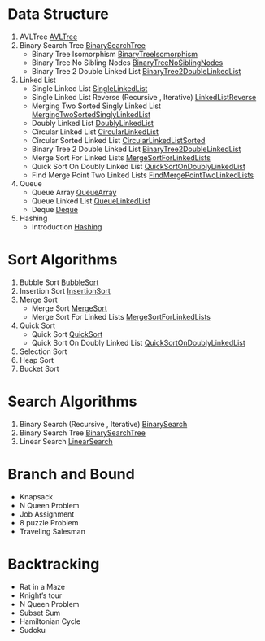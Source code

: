 # Data Structure
1. AVLTree [AVLTree](AVLTree)
2. Binary Search Tree [BinarySearchTree](BinarySearchTree)
    * Binary Tree Isomorphism [BinaryTreeIsomorphism](BinaryTreeIsomorphism)
    * Binary Tree No Sibling Nodes [BinaryTreeNoSiblingNodes](BinaryTreeNoSiblingNodes)
    * Binary Tree 2 Double Linked List [BinaryTree2DoubleLinkedList](BinaryTree2DoubleLinkedList)
3. Linked List
    * Single Linked List [SingleLinkedList](SingleLinkedList)
    * Single Linked List Reverse (Recursive , Iterative) [LinkedListReverse](LinkedListReverse)
    * Merging Two Sorted Singly Linked List [MergingTwoSortedSinglyLinkedList](MergingTwoSortedSinglyLinkedList)
    * Doubly Linked List [DoublyLinkedList](DoublyLinkedList)
    * Circular Linked List [CircularLinkedList](CircularLinkedList)
    * Circular Sorted Linked List [CircularLinkedListSorted](CircularLinkedListSorted)
    * Binary Tree 2 Double Linked List [BinaryTree2DoubleLinkedList](BinaryTree2DoubleLinkedList)
    * Merge Sort For Linked Lists [MergeSortForLinkedLists](MergeSortForLinkedLists)
    * Quick Sort On Doubly Linked List [QuickSortOnDoublyLinkedList](QuickSortOnDoublyLinkedList)
    * Find Merge Point Two Linked Lists [FindMergePointTwoLinkedLists](FindMergePointTwoLinkedLists)
4. Queue
    * Queue Array [QueueArray](QueueArray)
    * Queue Linked List [QueueLinkedList](QueueLinkedList)
    * Deque [Deque](Deque)
5. Hashing
    * Introduction [Hashing](Hashing)
    
# Sort Algorithms 
1) Bubble Sort [BubbleSort](BubbleSort)
2) Insertion Sort [InsertionSort](InsertionSort)
2) Merge Sort  
    * Merge Sort [MergeSort](MergeSort)
    * Merge Sort For Linked Lists [MergeSortForLinkedLists](MergeSortForLinkedLists)
2) Quick Sort  
    * Quick Sort [QuickSort](QuickSort)
    * Quick Sort On Doubly Linked List [QuickSortOnDoublyLinkedList](QuickSortOnDoublyLinkedList)
2) Selection Sort
2) Heap Sort
2) Bucket Sort

# Search Algorithms 
1) Binary Search (Recursive , Iterative) [BinarySearch](BinarySearch)
2) Binary Search Tree [BinarySearchTree](BinarySearchTree) 
2) Linear Search [LinearSearch](LinearSearch) 

# Branch and Bound
* Knapsack
* N Queen Problem
* Job Assignment
* 8 puzzle Problem
* Traveling Salesman

# Backtracking
* Rat in a Maze
* Knight’s tour
* N Queen Problem
* Subset Sum
* Hamiltonian Cycle
* Sudoku